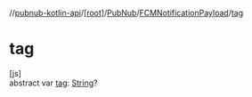 //[pubnub-kotlin-api](../../../../index.md)/[[root]](../../index.md)/[PubNub](../index.md)/[FCMNotificationPayload](index.md)/[tag](tag.md)

# tag

[js]\
abstract var [tag](tag.md): [String](https://kotlinlang.org/api/latest/jvm/stdlib/kotlin-stdlib/kotlin/-string/index.html)?

